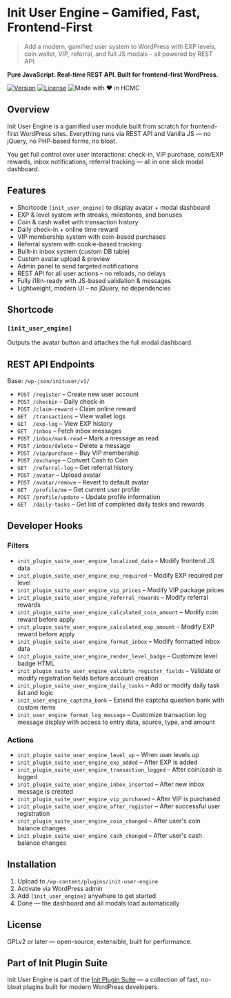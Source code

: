 # Init User Engine – Gamified, Fast, Frontend-First

> Add a modern, gamified user system to WordPress with EXP levels, coin wallet, VIP, referral, and full JS modals – all powered by REST API.

**Pure JavaScript. Real-time REST API. Built for frontend-first WordPress.**

[![Version](https://img.shields.io/badge/stable-v1.3.4-blue.svg)](https://wordpress.org/plugins/init-user-engine/)
[![License](https://img.shields.io/badge/license-GPLv2-blue.svg)](https://www.gnu.org/licenses/gpl-2.0.html)
![Made with ❤️ in HCMC](https://img.shields.io/badge/Made%20with-%E2%9D%A4%EF%B8%8F%20in%20HCMC-blue)

## Overview

Init User Engine is a gamified user module built from scratch for frontend-first WordPress sites. Everything runs via REST API and Vanilla JS — no jQuery, no PHP-based forms, no bloat.

You get full control over user interactions: check-in, VIP purchase, coin/EXP rewards, inbox notifications, referral tracking — all in one slick modal dashboard.

## Features

- Shortcode `[init_user_engine]` to display avatar + modal dashboard
- EXP & level system with streaks, milestones, and bonuses
- Coin & cash wallet with transaction history
- Daily check-in + online time reward
- VIP membership system with coin-based purchases
- Referral system with cookie-based tracking
- Built-in inbox system (custom DB table)
- Custom avatar upload & preview
- Admin panel to send targeted notifications
- REST API for all user actions – no reloads, no delays
- Fully i18n-ready with JS-based validation & messages
- Lightweight, modern UI – no jQuery, no dependencies

## Shortcode

### `[init_user_engine]`

Outputs the avatar button and attaches the full modal dashboard.

## REST API Endpoints

Base: `/wp-json/inituser/v1/`

- `POST /register` – Create new user account  
- `POST /checkin` – Daily check-in  
- `POST /claim-reward` – Claim online reward  
- `GET  /transactions` – View wallet logs  
- `GET  /exp-log` – View EXP history  
- `GET  /inbox` – Fetch inbox messages  
- `POST /inbox/mark-read` – Mark a message as read  
- `POST /inbox/delete` – Delete a message  
- `POST /vip/purchase` – Buy VIP membership  
- `POST /exchange` – Convert Cash to Coin  
- `GET  /referral-log` – Get referral history  
- `POST /avatar` – Upload avatar  
- `POST /avatar/remove` – Revert to default avatar  
- `GET  /profile/me` – Get current user profile  
- `POST /profile/update` – Update profile information  
- `GET  /daily-tasks` – Get list of completed daily tasks and rewards

## Developer Hooks

### Filters

- `init_plugin_suite_user_engine_localized_data` – Modify frontend JS data  
- `init_plugin_suite_user_engine_exp_required` – Modify EXP required per level  
- `init_plugin_suite_user_engine_vip_prices` – Modify VIP package prices  
- `init_plugin_suite_user_engine_referral_rewards` – Modify referral rewards  
- `init_plugin_suite_user_engine_calculated_coin_amount` – Modify coin reward before apply  
- `init_plugin_suite_user_engine_calculated_exp_amount` – Modify EXP reward before apply  
- `init_plugin_suite_user_engine_format_inbox` – Modify formatted inbox data  
- `init_plugin_suite_user_engine_render_level_badge` – Customize level badge HTML  
- `init_plugin_suite_user_engine_validate_register_fields` – Validate or modify registration fields before account creation  
- `init_plugin_suite_user_engine_daily_tasks` – Add or modify daily task list and logic  
- `init_user_engine_captcha_bank` – Extend the captcha question bank with custom items  
- `init_user_engine_format_log_message` – Customize transaction log message display with access to entry data, source, type, and amount  

### Actions

- `init_plugin_suite_user_engine_level_up` – When user levels up  
- `init_plugin_suite_user_engine_exp_added` – After EXP is added  
- `init_plugin_suite_user_engine_transaction_logged` – After coin/cash is logged  
- `init_plugin_suite_user_engine_inbox_inserted` – After new inbox message is created  
- `init_plugin_suite_user_engine_vip_purchased` – After VIP is purchased  
- `init_plugin_suite_user_engine_after_register` – After successful user registration  
- `init_plugin_suite_user_engine_coin_changed` – After user's coin balance changes  
- `init_plugin_suite_user_engine_cash_changed` – After user's cash balance changes  

## Installation

1. Upload to `/wp-content/plugins/init-user-engine`  
2. Activate via WordPress admin  
3. Add `[init_user_engine]` anywhere to get started  
4. Done — the dashboard and all modals load automatically

## License

GPLv2 or later — open-source, extensible, built for performance.

## Part of Init Plugin Suite

Init User Engine is part of the [Init Plugin Suite](https://en.inithtml.com/init-plugin-suite-minimalist-powerful-and-free-wordpress-plugins/) — a collection of fast, no-bloat plugins built for modern WordPress developers.
